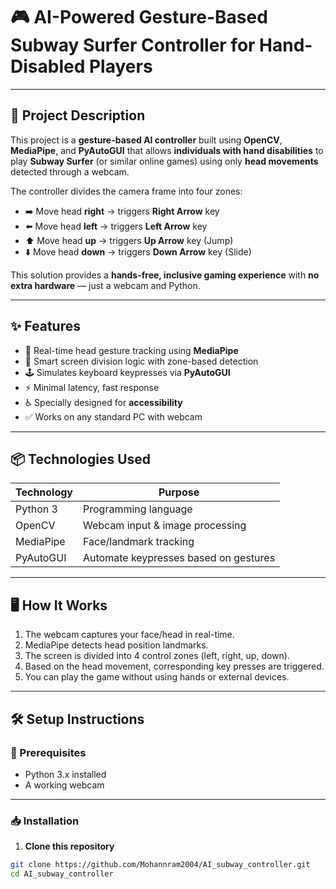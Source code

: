 # 🎮 AI-Powered Gesture-Based Subway Surfer Controller for Hand-Disabled Players

---

## 📜 Project Description

This project is a **gesture-based AI controller** built using **OpenCV**, **MediaPipe**, and **PyAutoGUI** that allows **individuals with hand disabilities** to play **Subway Surfer** (or similar online games) using only **head movements** detected through a webcam.

The controller divides the camera frame into four zones:

- ➡️ Move head **right** → triggers **Right Arrow** key  
- ⬅️ Move head **left** → triggers **Left Arrow** key  
- ⬆️ Move head **up** → triggers **Up Arrow** key (Jump)  
- ⬇️ Move head **down** → triggers **Down Arrow** key (Slide)  

This solution provides a **hands-free, inclusive gaming experience** with **no extra hardware** — just a webcam and Python.

---

## ✨ Features

- 🎥 Real-time head gesture tracking using **MediaPipe**
- 🧠 Smart screen division logic with zone-based detection
- 🕹️ Simulates keyboard keypresses via **PyAutoGUI**
- ⚡ Minimal latency, fast response
- ♿ Specially designed for **accessibility**
- ✅ Works on any standard PC with webcam

---

## 📦 Technologies Used

| Technology   | Purpose                                 |
|--------------|------------------------------------------|
| Python 3     | Programming language                     |
| OpenCV       | Webcam input & image processing          |
| MediaPipe    | Face/landmark tracking                   |
| PyAutoGUI    | Automate keypresses based on gestures    |

---

## 🖥️ How It Works

1. The webcam captures your face/head in real-time.  
2. MediaPipe detects head position landmarks.  
3. The screen is divided into 4 control zones (left, right, up, down).  
4. Based on the head movement, corresponding key presses are triggered.  
5. You can play the game without using hands or external devices.

---

## 🛠️ Setup Instructions

### 🔧 Prerequisites

- Python 3.x installed  
- A working webcam  

---

### 📥 Installation

1. **Clone this repository**

```bash
git clone https://github.com/Mohannram2004/AI_subway_controller.git
cd AI_subway_controller



